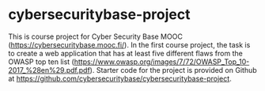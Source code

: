 # cybersecuritybase-project
This is course project for Cyber Security Base MOOC (https://cybersecuritybase.mooc.fi/). 
In the first course project, the task is to create a web application that has at least five different flaws from the OWASP top ten list (https://www.owasp.org/images/7/72/OWASP_Top_10-2017_%28en%29.pdf.pdf). Starter code for the project is provided on Github at https://github.com/cybersecuritybase/cybersecuritybase-project.


